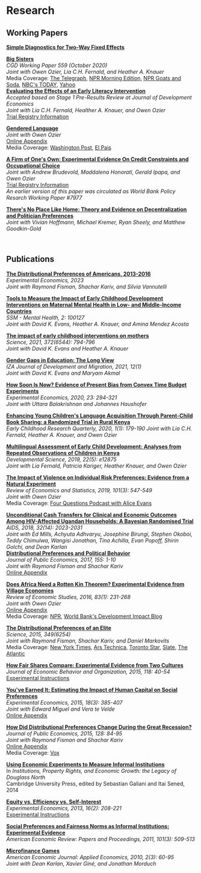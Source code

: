 # Research  

## Working Papers  
**[Simple Diagnostics for Two-Way Fixed Effects](https://arxiv.org/abs/2103.13229)**  

**[Big Sisters](https://www.cgdev.org/publication/big-sisters)**  
_CGD Working Paper 559 (October 2020)_  
_Joint with Owen Ozier, Lia C.H. Fernald, and Heather A. Knauer_   
Media Coverage: <a href="https://www.telegraph.co.uk/global-health/women-and-girls/children-older-sisters-developing-countries-do-better-study/amp/">The Telegraph</a>, <a href="https://www.npr.org/2020/12/16/947027225/what-impact-can-having-an-older-sister-have-on-a-childs-development">NPR Morning Edition</a>, <a href="https://www.npr.org/sections/goatsandsoda/2020/12/17/947566797/the-secret-to-success-having-a-big-sister">NPR Goats and Soda</a>, <a href="https://www.today.com/health/birth-order-are-big-sisters-key-success-t204701">NBC's TODAY</a>, <a href="https://www.yahoo.com/lifestyle/placing-too-much-burden-big-020036343.html">Yahoo</a>  
**[Evaluating the Effects of an Early Literacy Intervention](EMERGE-registered-report-accepted.pdf)**  
_Accepted based on Stage 1 Pre-Results Review at Journal of Development Economics_  
_Joint with Lia C.H. Fernald, Healther A. Knauer, and Owen Ozier_  
[Trial Registry Information](https://www.socialscienceregistry.org/trials/4425)  

**[Gendered Language](https://doi.org/10.36934/wecon:2021-13)**   
_Joint with Owen Ozier_  
[Online Appendix](http://pamjakiela.com/JakielaOzier-language-online-appendix.pdf)  
Media Coverage: <a href="https://www.washingtonpost.com/dc-md-va/2019/12/05/teens-argentina-are-leading-charge-gender-neutral-language/?arc404=true">Washington Post</a>, <a
 href="https://elpais.com/internacional/2019/03/18/actualidad/1552935977_717400.html">El Pais</a>  

**[A Firm of One's Own:  Experimental Evidence On Credit Constraints and Occupational Choice](BHIJO-microfranchising-2023-04-14.pdf)**    
_Joint with Andrew Brudevold, Maddalena Honorati, Gerald Ipapa, and Owen Ozier_  
[Trial Registry Information](https://www.socialscienceregistry.org/trials/459)  
_An earlier version of this paper was circulated as World Bank Policy Resarch Working Paper #7977_

**[There's No Place Like Home:  Theory and Evidence on Decentralization and Politician Preferences](https://scholar.harvard.edu/files/kremer/files/there_is_no_place_like_home_17.11.09a_date_changed.pdf)**  
_Joint with Vivian Hoffmann, Michael Kremer, Ryan Sheely, and Matthew Goodkin-Gold_  
 
<br>

## Publications 
**[The Distributional Preferences of Americans, 2013-2016](https://link.springer.com/article/10.1007/s10683-023-09792-z)**  
_Experimental Economics, 2023_  
_Joint with Raymond Fisman, Shachar Kariv, and Silvia Vannutelli_  

**[Tools to Measure the Impact of Early Childhood Development Interventions on Maternal Mental Health in Low- and Middle-Income Countries](https://www.sciencedirect.com/science/article/pii/S2666560322000676)**  
_SSM - Mental Health, 2:  100127_  
_Joint with David K. Evans, Heather A. Knauer, and Amina Mendez Acosta_  

**[The impact of early childhood interventions on mothers](http://science.sciencemag.org/cgi/rapidpdf/372/6544/794?ijkey=fJq7NKzpiYCqI&keytype=ref&siteid=sci)**  
_Science, 2021, 372(6544):  794-796_  
_Joint with David K. Evans and Heather A. Knauer_  

**[Gender Gaps in Education: The Long View](https://www.cgdev.org/sites/default/files/gender-gaps-education-long-view.pdf)**  
_IZA Journal of Development and Migration, 2021, 12(1)_  
_Joint with David K. Evans and Maryam Akmal_

**[How Soon Is Now?  Evidence of Present Bias from Convex Time Budget Experiments](EXEX-BalakrishnanHaushoferJakiela-CTB.pdf)**  
_Experimental Economics, 2020, 23: 294-321_  
_Joint with Uttara Balakrishnan and Johannes Haushofer_  

**[Enhancing Young Children's Language Acquisition Through Parent-Child Book Sharing: a Randomized Trial in Rural Kenya](https://reader.elsevier.com/reader/sd/pii/S0885200619300031?token=1F2F65360247614DE641216A687BF6FBCB686DE10A672999342CF31DF27B5E7DB348624A0CC87FD6A6528E06CDD2E8FE)**   
_Early Childhood Research Quarterly, 2020, 1(1):  179-190_ 
_Joint with Lia C.H. Fernald, Heather A. Knauer, and Owen Ozier_  

**[Multilingual Assessment of Early Child Development:  Analyses from Repeated Observations of Children in Kenya](https://onlinelibrary.wiley.com/doi/full/10.1111/desc.12875)**    
_Developmental Science, 2019, 22(5): e12875_  
_Joint with Lia Fernald, Patricia Kariger, Heather Knauer, and Owen Ozier_  

**[The Impact of Violence on Individual Risk Preferences:  Evidence from a Natural Experiment](http://www.pamjakiela.com/JakielaOzier-risk-final-with-appendix.pdf)**   
_Review of Economics and Statistics, 2019, 101(3): 547-549_  
_Joint with Owen Ozier_  
Media Coverage: <a
 href="https://soundcloud.com/user-845572280/does-violence-increase-risk-aversion-drs-pamela-jakiela-owen-ozier"> Four Questions Podcast with Alice Evans </a>

**[Unconditional Cash Transfers for Clinical and Economic Outcomes Among HIV-Affected Ugandan Households:  A Bayesian Randomised Trial](https://journals.lww.com/aidsonline/Fulltext/2018/09100/Unconditional_cash_transfers_for_clinical_and.13.aspx)**  
_AIDS, 2018, 32(14): 2023-2031_  
_Joint with Ed Mills, Achyuta Adhvaryu, Josephine Birungi, Stephen Okoboi, Teddy Chimulwa, Wangisi Jonathan, Tina Achilla, Evan Popoff, Shirin Golchi, and Dean Karlan_  
**[Distributional Preferences and Political Behavior](http://pamjakiela.com/FismanJakielaKarivALP-2017-accepted.pdf)**  
_Journal of Public Economics, 2017, 155: 1-10_  
_Joint with Raymond Fisman and Shachar Kariv_  
[Online Appendix](http://pamjakiela.com/ALPappendix-2014-08-28.pdf)  


**[Does Africa Need a Rotten Kin Theorem?  Experimental Evidence from Village Economies](http://pamjakiela.com/JakielaOzier-VillageEconomies-2015-06-04.pdf)**  
_Review of Economic Studies, 2016, 83(1): 231-268_  
_Joint with Owen Ozier_  
[Online Appendix](http://pamjakiela.com/JakielaOzier-online-appendix-2015-06-03.pdf)  
Media Coverage: <a
 href="https://www.npr.org/sections/goatsandsoda/2017/09/13/542261863/cash-aid-changed-this-family-s-life-so-why-is-their-government-skeptical">NPR</a>, <a
 href="http://blogs.worldbank.org/impactevaluations/pull-him-down-how-about-pull-her-down"> World Bank's Development Impact Blog </a> 
 
**[The Distributional Preferences of an Elite](https://science.sciencemag.org/content/349/6254/aab0096.full)**  
_Science, 2015, 349(6254)_  
_Joint with Raymond Fisman, Shachar Kariv, and Daniel Markovits_  
Media Coverage: <a
 href="http://www.nytimes.com/2016/07/03/upshot/how-a-quest-by-elites-is-driving-brexit-and-trump.html?em_pos=small&emc=edit_up_20160701&nl=upshot&nl_art=0&nlid=56075707&ref=headline&te=1&_r=0"> New York Times</a>, <a
 href="http://arstechnica.co.uk/science/2015/09/the-elite-dont-hand-out-resources-like-the-rest-of-us/"> Ars Technica</a>, <a
 href="http://www.thestar.com/news/world/2015/09/18/study-puts-spotlight-on-elites-self-interest.html"> Toronto Star</a>, <a
 href="http://www.slate.com/articles/news_and_politics/the_dismal_science/2015/09/income_inequality_rich_democrats_don_t_care_about_the_problem_any_more_than.html"> Slate</a>, <a
 href="http://www.citylab.com/work/2015/09/why-politicians-dont-level-the-playing-field/405619/"> The Atlantic</a>

**[How Fair Shares Compare:  Experimental Evidence from Two Cultures](http://pamjakiela.com/jakiela-fair-shares-final.pdf)**  
_Journal of Economic Behavior and Organization, 2015, 118: 40-54_  
[Experimental Instructions](http://pamjakiela.com/jakielafairshares_instructions_english.pdf)  

**[You've Earned It:  Estimating the Impact of Human Capital on Social Preferences](http://pamjakiela.com/jakielamigueltevelde.pdf)**  
_Experimental Economics, 2015, 18(3): 385-407_  
_Joint with Edward Miguel and Vera te Velde_  
[Online Appendix](http://pamjakiela.com/jakielamigueltevelde_onlineappendix.pdf)   

**[How Did Distributional Preferences Change During the Great Recession?](http://pamjakiela.com/fjk-recession-2015-06-02.pdf)**    
_Journal of Public Economics, 2015, 128: 84-95_  
_Joint with Raymond Fisman and Shachar Kariv_  
[Online Appendix](http://pamjakiela.com/fjk-fullonlineappendix.pdf)  
Media Coverage: <a
 href="http://www.vox.com/2014/6/1/5755558/the-recession-made-us-all-more-selfish"> Vox</a>
 
**[Using Economic Experiments to Measure Informal Institutions](http://pamjakiela.com/jakiela_northchapter.pdf)**  
In _Institutions, Property Rights, and Economic Growth: the Legacy of Douglass North_  
Cambridge University Press, edited by Sebastian Galiani and Itai Sened, 2014  

**[Equity vs. Efficiency vs. Self-Interest](http://www.pamjakiela.com/jakielaEESI_7jun12.pdf)**  
_Experimental Economics, 2013, 16(2): 208-221_  
[Experimental Instructions](http://pamjakiela.com/jakielaEESI_instructions.pdf)

**[Social Preferences and Fairness Norms as Informal Institutions:  Experimental Evidence](http://pamjakiela.com/jakielaPandPfinal.pdf)**  
_American Economic Review:  Papers and Proceedings, 2011, 101(3):  509-513_  

**[Microfinance Games](http://pamjakiela.com/mfgames_final.pdf)**  
_American Economic Journal:  Applied Economics, 2010, 2(3):  60-95_  
_Joint with Dean Karlan, Xavier Giné, and Jonathan Morduch_  



<br>

